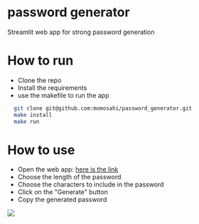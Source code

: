 # password generator

Streamlit web app for strong password generation

# How to run

- Clone the repo
- Install the requirements
- use the makefile to run the app

```bash
  git clone git@github.com:momosahi/password_generator.git
  make install
  make run
```

# How to use

- Open the web app: [here is the link](https://password-gen.streamlit.app)
- Choose the length of the password
- Choose the characters to include in the password
- Click on the "Generate" button
- Copy the generated password

![](demo-password-gen.gif)
